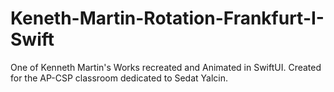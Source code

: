 # Keneth-Martin-Rotation-Frankfurt-I-Swift
One of Kenneth Martin's Works recreated and Animated in SwiftUI.
Created for the AP-CSP classroom dedicated to Sedat Yalcin.




